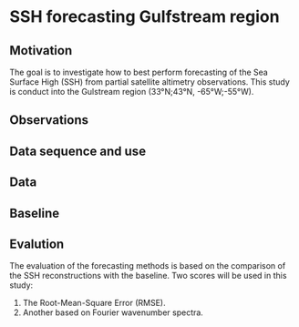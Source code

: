 # SSH forecasting Gulfstream region

## Motivation

The goal is to investigate how to best perform forecasting of the Sea Surface High (SSH)
from partial satellite altimetry observations. This study is conduct into the Gulstream region (33°N;43°N, -65°W;-55°W).

## Observations


## Data sequence and use


## Data


## Baseline


## Evalution

The evaluation of the forecasting methods is based on the comparison of the SSH reconstructions with the baseline.
Two scores will be used in this study:
1. The Root-Mean-Square Error (RMSE).
2. Another based on Fourier wavenumber spectra.
